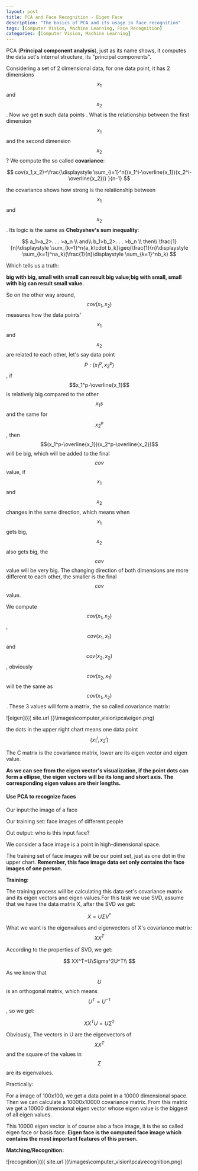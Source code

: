 ```yaml
---
layout: post
title: PCA and Face Recognition - Eigen Face
description: "The basics of PCA and its usage in face recognition"
tags: [Computer Vision, Machine Learning, Face Recognition]
categories: [Computer Vision, Machine Learning]
---
```


 PCA (**Principal component analysis**), just as its name shows, it computes the data set's internal structure, its "principal components".

Considering a set of 2 dimensional data, for one data point, it has 2 dimensions $$x_1$$ and $$x_2$$ . Now we get **n** such data points . What is the relationship between the first dimension $$x_1$$ and the second dimension $$x_2$$ ? We compute the so called **covariance**:

$$
cov(x_1,x_2)=\frac{\displaystyle \sum_{i=1}^n{(x_1^i-\overline{x_1})(x_2^i-\overline{x_2})} }{n-1}
$$

the covariance shows how strong is the relationship between  $$x_1$$ and $$x_2$$. Its logic is the same as **Chebyshev's sum inequality**:



<!-- more -->
$$
a_1>a_2>. . . >a_n   \\
and\\
b_1>b_2>. . . >b_n   \\
then\\
\frac{1}{n}\displaystyle \sum_{k=1}^n{a_k\cdot b_k}\geq(\frac{1}{n}\displaystyle \sum_{k=1}^na_k)(\frac{1}{n}\displaystyle \sum_{k=1}^nb_k)
$$

Which tells us a truth: 

**big with big, small with small can result big value;big with small, small with big can result small value.**

So on the other way around, $$cov(x_1,x_2)$$ measures how the data points' $$x_1$$ and $$x_2$$ are related to each other, let's say data point $$P:(x_1^p,x_2^p)$$ , if $$x_1^p-\overline{x_1}$$ is relatively big compared to the other $$x_1s$$ and the same for $$x_2^p$$, then $$(x_1^p-\overline{x_1})(x_2^p-\overline{x_2})$$ will be big, which will be added to the final $$cov$$ value, if $$x_1$$ and $$x_2$$ changes in the same direction, which means when $$x_1$$ gets big, $$x_2$$ also gets big, the $$cov$$ value will be very big. The changing direction of both dimensions are more different to each other, the smaller is the final $$cov$$ value.

We compute $$cov(x_1,x_2)$$,$$cov(x_1,x_1)$$ and $$cov(x_2,x_2)$$, obviously $$cov(x_2,x_1)$$ will be the same as $$cov(x_1,x_2)$$. These 3 values will form a matrix, the so called covariance matrix:



 ![eigen]({{ site.url }}\images\computer_vision\pca\eigen.png)

 

the dots in the upper right chart means one data point $$(x_1^i,x_2^i)$$ 

The C matrix is the covariance matrix, lower are its eigen vector and eigen value.

**As we can see from the eigen vector's visualization, if the point dots can form a ellipse, the eigen vectors will be its long and short axis. The corresponding eigen values are their lengths.**

#### Use PCA to recognize faces

Our input:the image of a face

Our training set: face images of different people

Out output: who is this input face?

We consider a face image is a point in high-dimensional space.

The training set of face images will be our point set, just as one dot in the upper chart. **Remember, this face image data set only contains the face images of one person.**

**Training:**

The training process will be calculating this data set's covariance matrix and its eigen vectors and eigen values.For this task we use SVD, assume that we have the data matrix X, after the SVD we get:

$$
X=U\Sigma V^*
$$

What we want is the eigenvalues and eigenvectors of X's covariance matrix:$$XX^T$$

According to the properties of SVD, we get:


$$
XX^T=U\Sigma^2U^T\\
$$

As we know that $$U$$ is an orthogonal matrix, which means $$U^T=U^{-1}$$ , so we get:

$$
XX^TU=U\Sigma^2
$$

Obviously, The vectors in U are the eigenvectors of $$XX^T$$ and the square of the values in $$\Sigma$$ are its eigenvalues.

Practically:

For a image of 100x100, we get a data point in a 10000 dimensional space. Then we can calculate a 10000x10000 covariance matrix. From this matrix we get a 10000 dimensional eigen vector whose eigen value is the biggest of all eigen values.

This 10000 eigen vector is of course also a face image, it is the so called eigen face or basis face. **Eigen face is the computed face image which contains the most important features of this person.**

**Matching/Recognition:**



![recognition]({{ site.url }}\images\computer_vision\pca\recognition.png)





